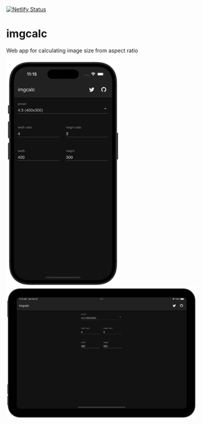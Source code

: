 [![Netlify Status](https://api.netlify.com/api/v1/badges/73ae2996-3e5c-4717-8c92-5db9d6e15550/deploy-status)](https://app.netlify.com/sites/imgcalc/deploys)

# imgcalc

Web app for calculating image size from aspect ratio

<img src="./meta/iphone.png" width="300"><img src="./meta/ipad.png" width="600">
